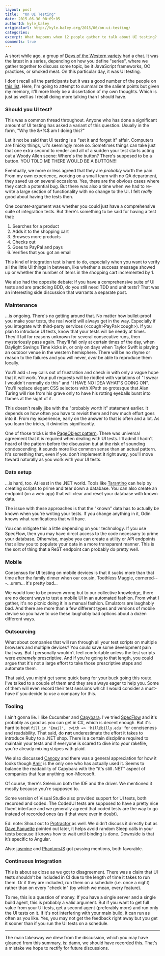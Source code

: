 ```yaml
---
layout: post
title:  "On UI Testing"
date: 2015-06-30 08:09:05
authorId: kyle_baley 
originalurl: http://kyle.baley.org/2015/06/on-ui-testing/
categories:
excerpt: What happens when 12 people gather to talk about UI testing?
comments: true
---
```


A short while ago, a group of [Devs of the Western variety](http://www.westerndevs.com) had a chat. It was the latest in a series, depending on how you define "series", where we gather together to discuss some topic, be it JavaScript frameworks, OO practices, or smoked meat. On this particular day, it was UI testing.

I don't recall all the participants but it was a good number of the people on [this list](http://www.westerndevs.com/about/). Here, I'm going to attempt to summarize the salient points but given my memory, it'll more likely be a dissertation of my own thoughts. Which is just as well as I recall doing more talking than I should have.

### Should you UI test?

This was a common thread throughout. Anyone who has done a significant amount of UI testing has asked a variant of this question. Usually in the form, "Why the &*%$ am I doing this?"

Let it not be said that UI testing is a "set it and forget it" affair. Computers are finicky things, UI's seemingly more so. Sometimes things can take just that one extra second to render and all of a sudden your test starts acting out a Woody Allen scene: Where's the button? There's supposed to be a button. YOU TOLD ME THERE WOULD BE A BUTTON!!!

Eventually, we more or less agreed that they are _probably_ worth the pain. From my own experience, working on a small team with no QA department, they saved us on several occasions. Yes, there are the obvious cases where they catch a potential bug. But there was also a time when we had to re-write a large section of functionality with no change to the UI. I felt _really_ good about having the tests then.

One counter-argument was whether you could just have a comprehensive suite of integration tests. But there's something to be said for having a test that:

1) Searches for a product
2) Adds it to the shopping cart
3) Browses more products
4) Checks out
5) Goes to PayPal and pays
6) Verifies that you got an email

This kind of integration test is hard to do, especially when you want to verify all the little UI things in between, like whether a success message showed up or whether the number of items in the shopping cart incremented by 1.

We also had the opposite debate: If you have a comprehensive suite of UI tests and are practicing BDD, do you still need TDD and unit tests? That was an interesting side discussion that warrants a separate post.

### Maintenance

...is ongoing. There's no getting around that. No matter how bullet-proof you make your tests, the real world will always get in the way. Especially if you integrate with third-party services (&lt;cough&gt;PayPal&lt;cough&gt;). If you plan to introduce UI tests, know that your tests will be needy at times. They'll fail for reasons unknown for several consecutive runs, then mysteriously pass again. They'll fail only at certain times of the day, when Daylight Savings Time kicks in, or only on days when Taylor Swift is playing an outdoor venue in the western hemisphere. There will be no rhyme or reason to the failures and you will never, _ever_ be able to reproduce them locally.

You'll add `sleep` calls out of frustration and check in with only a vague hope that it will work. Your pull requests will be riddled with variations of "I swear I wouldn't normally do this" and "I HAVE NO IDEA WHAT'S GOING ON". You'll replace elegant CSS selectors with XPath so grotesque that Alan Turing will rise from his grave only to have his rotting eyeballs burst into flames at the sight of it.

This doesn't really jibe with the "probably worth it" statement earlier. It depends on how often you have to revisit them and how much effort goes into it. From my experience, early on the answer to that is often and a lot. As you learn the tricks, it dwindles significantly.

One of those tricks is the [PageObject pattern](http://martinfowler.com/bliki/PageObject.html). There was universal agreement that it is required when dealing with UI tests. I'll admit I hadn't heard of the pattern before the discussion but at the risk of sounding condescending, it sounds more like common sense than an actual pattern. It's something that, even if you don't implement it right away, you'll move toward naturally as you work with your UI tests.

### Data setup

...is hard, too. At least in the .NET world. Tools like [Tarantino](https://github.com/HeadspringLabs/Tarantino) can help by creating scripts to prime and tear down a database. You can also create an endpoint (on a web app) that will clear and reset your database with known data.

The issue with these approaches is that the "known" data has to actually _be_ known when you're writing your tests. If you change anything in it, Odin knows what ramifications that will have.

You can mitigate this a little depending on your technology. If you use SpecFlow, then you may have direct access to the code necessary to prime your database. Otherwise, maybe you can create a utility or API endpoints that allow you to populate your data in a more transparent manner. This is the sort of thing that a ReST endpoint can probably do pretty well.

### Mobile

Consensus for UI testing on mobile devices is that it sucks more than that time after the family dinner when our cousin, Toothless Maggie, cornered---...umm... it's pretty bad...

We would love to be proven wrong but to our collective knowledge, there are no decent ways to test a mobile UI in an automated fashion. From what I gather, it's no picnic doing it in a manual fashion. Emulators are laughably bad. And there are more than a few different types and versions of mobile device so you have to use these laughably bad options about a dozen different ways.

### Outsourcing

What about companies that will run through all your test scripts on multiple browsers and multiple devices? You could save some development pain that way. But I personally wouldn't feel comfortable unless the test scripts were _extremely_ prescriptive. And if you're going to that length, you could argue that it's not a large effort to take those prescriptive steps and automate them.

That said, you might get some quick bang for your buck going this route. I've talked to a couple of them and they are always eager to help you. Some of them will even record their test sessions which I would consider a must-have if you decide to use a company for this.

### Tooling

I ain't gonna lie. I like Cucumber and [Capybara](https://github.com/jnicklas/capybara). I've tried [SpecFlow](http://www.specflow.org/) and it's probably as good as you can get in C#, which is decent enough. But it's hard to beat `fill_in 'Email', :with => 'hill@billy.edu'` for conciseness and readability. That said, do **not** underestimate the effort it takes to introduce Ruby to a .NET shop. There is a certain discipline required to maintain your tests and if everyone is scared to dive into your rakefile, you're already mixing stripes with plaid.

We also discussed [Canopy](http://lefthandedgoat.github.io/canopy/) and there was a general appreciation for how it looks though [Amir](/bios/amir_barylko) is the only one who has actually used it. Seems to balance the readability of Capybara with the "it's still .NET" aspect of companies that fear anything non-Microsoft.

Of course, there's Selenium both the IDE and the driver. We mentioned it mostly because you're supposed to.

Some version of Visual Studio also provided support for UI tests, both recorded and coded. The CodedUI tests are supposed to have a pretty nice fluent interface and we generally agreed that coded tests are the way to go instead of recorded ones (as if that were ever in doubt).

Ed. note: Shout out to [Protractor](https://angular.github.io/protractor/#/) as well. We didn’t discuss it directly but as [Dave Paquette](http://www.westerndevs.com/bios/dave_paquette/) pointed out later, it helps avoid random Sleep calls in your tests because it knows how to wait until binding is done. Downside is that it’s specific to Angular.

Also: [jasmine](http://jasmine.github.io/) and [PhantomJS](http://phantomjs.org/) got passing mentions, both favorable.

### Continuous Integration

This is about as close as we got to disagreement. There was a claim that UI tests shouldn't be included in CI due to the length of time it takes to run them. Or if they are included, run them on a schedule (i.e. once a night) rather than on every "check in" (by which we mean, every feature).

To me, this is a question of money. If you have a single server and a single build agent, this is probably a valid argument. But if you want to get full value from your UI tests, get a second agent (preferably more) and run only the UI tests on it. If it's not interfering with your main build, it can run as often as you like. Yes, you may not get the feedback right away but you get it sooner than if you run the UI tests on a schedule.

***

The main takeaway we drew from the discussion, which you may have gleaned from this summary, is: damn, we should have recorded this. That's a mistake we hope to rectify for future discussions.